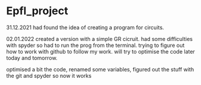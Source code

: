 # Epfl_project

31.12.2021
had found the idea of creating a program for circuits.

02.01.2022
created a version with a simple GR cicruit. had some difficulties with spyder so had to run the prog from the terminal. trying to figure out how to work with github to follow my work. will try to optimise the code later today and tomorrow. 

optimised a bit the code, renamed some variables, figured out the stuff with the git and spyder so now it works

